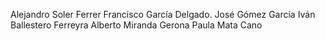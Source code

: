 Alejandro Soler Ferrer
Francisco García Delgado.
José Gómez García
Iván Ballestero Ferreyra
Alberto Miranda Gerona
Paula Mata Cano
